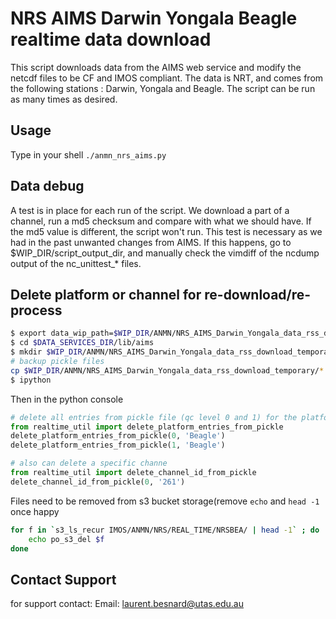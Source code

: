 NRS AIMS Darwin Yongala Beagle realtime data download
=============

This script downloads data from the AIMS web service and modify the netcdf files to be
CF and IMOS compliant. The data is NRT, and comes from the following stations : Darwin, Yongala and Beagle.
The script can be run as many times as desired.


## Usage

Type in your shell ```./anmn_nrs_aims.py```

## Data debug
A test is in place for each run of the script. We download a part of a channel, 
run a md5 checksum and compare with what we should have. 
If the md5 value is different, the script won't run. This test is necessary as 
we had in the past unwanted changes from AIMS. 
If this happens, go to $WIP_DIR/script_output_dir, and manually check the 
vimdiff of the ncdump output of the nc_unittest_* files.

## Delete platform or channel for re-download/re-process
```bash
$ export data_wip_path=$WIP_DIR/ANMN/NRS_AIMS_Darwin_Yongala_data_rss_download_temporary
$ cd $DATA_SERVICES_DIR/lib/aims
$ mkdir $WIP_DIR/ANMN/NRS_AIMS_Darwin_Yongala_data_rss_download_temporary/.bckp
# backup pickle files 
cp $WIP_DIR/ANMN/NRS_AIMS_Darwin_Yongala_data_rss_download_temporary/*.pickle $WIP_DIR/ANMN/NRS_AIMS_Darwin_Yongala_data_rss_download_temporary/.bckp
$ ipython                                                                
```

Then in the python console
```python
# delete all entries from pickle file (qc level 0 and 1) for the platform Beagle
from realtime_util import delete_platform_entries_from_pickle
delete_platform_entries_from_pickle(0, 'Beagle')
delete_platform_entries_from_pickle(1, 'Beagle')

# also can delete a specific channe
from realtime_util import delete_channel_id_from_pickle
delete_channel_id_from_pickle(0, '261')
```


Files need to be removed from s3 bucket storage(remove ```echo``` and ```head -1``` once happy
```bash
for f in `s3_ls_recur IMOS/ANMN/NRS/REAL_TIME/NRSBEA/ | head -1` ; do
    echo po_s3_del $f
done
```

## Contact Support
for support contact:
Email: laurent.besnard@utas.edu.au
